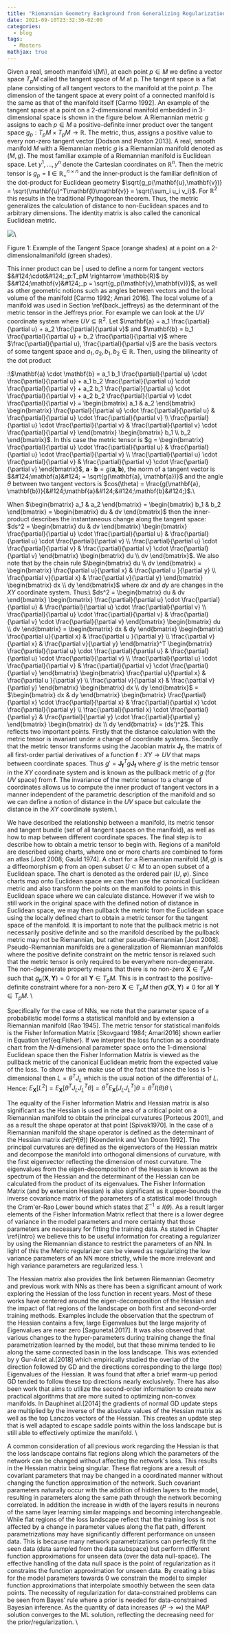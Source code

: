 ```yaml
---
title: "Riemannian Geometry Background from Generalizing Regularization of Neural Networks to Correlated Parameter Spaces"
date: 2021-09-10T23:32:30-02:00
categories:
  - blog
tags:
  - Masters
mathjax: true
---
```


Given a real, smooth manifold \\(M\\), at each point $p \in M$ we define a vector space $T_pM$ called the tangent space of $M$ at p. The tangent space is a flat plane consisting of all tangent vectors to the manifold at the point $p$. The dimension of the tangent space at every point of a connected manifold is the same as that of the manifold itself [Carmo 1992]. An example of the tangent space at a point on a 2-dimensional manifold embedded in 3-dimensional space is shown in the figure below. A Riemannian metric $g$ assigns to each $p \in M$ a positive-definite inner product over the tangent space $g_p: T_pM \times T_pM \rightarrow \mathbb{R}$. The metric, thus, assigns a positive value to every non-zero tangent vector  [Dodson  and  Poston  2013]. A real, smooth manifold $M$ with a Riemannian metric $g$ is a Riemannian manifold denoted as $(M,g)$. The most familiar example of a Riemannian manifold is Euclidean space. Let $y^1, ..., y^n$ denote the Cartesian coordinates on $\mathbb{R}^n$. Then the metric tensor is $g_p = \mathbf{I} \in \mathbb{R}_+^{n \times n}$ and the inner-product is the familiar definition of the dot-product for Euclidean geometry $\sqrt{g_p(\mathbf{u},\mathbf{v})} = \sqrt{\mathbf{u}^T\mathbf{I}\mathbf{v}} = \sqrt{\sum_i u_i v_i}$. For $\mathbb{R}^2$ this results in the traditional Pythagorean theorem. Thus, the metric generalizes the calculation of distance to non-Euclidean spaces and to arbitrary dimensions. The identity matrix is also called the canonical Euclidean metric. 

<a href="{{ site.baseurl }}/assets/images/tangent1.jpeg"><img src="{{ site.baseurl }}/assets/images/tangent1.jpeg"></a>\\

Figure 1:  Example of the Tangent Space (orange shades) at a point on a 2-dimensionalmanifold (green shades).

This inner product can be &#124; used to define a norm for tangent vectors $&#124;\cdot&#124;_p:T_pM \rightarrow \mathbb{R}$ by $&#124;\mathbf{v}&#124;_p = \sqrt{g_p(\mathbf{v},\mathbf{v})}$, as well as other geometric notions such as angles between vectors and the local volume of the manifold [Carmo 1992; Amari 2016]. The local volume of a manifold was used in Section \ref{back_jeffreys} as the determinant of the metric tensor in the Jeffreys prior. For example we can look at the $UV$ coordinate system where $UV \subseteq \mathbb{R}^2$. Let $\mathbf{a} = a_1 \frac{\partial}{\partial u} + a_2 \frac{\partial}{\partial v}$ and $\mathbf{b} = b_1 \frac{\partial}{\partial u} + b_2 \frac{\partial}{\partial v}$ where $\frac{\partial}{\partial u}, \frac{\partial}{\partial v}$ are the basis vectors of some tangent space and $a_1, a_2, b_1, b_2 \in \mathbb{R}$. Then, using the bilinearity of the dot product 

:\\$\mathbf{a} \cdot \mathbf{b} = a_1 b_1 \frac{\partial}{\partial u} \cdot \frac{\partial}{\partial u} + a_1 b_2 \frac{\partial}{\partial u} \cdot \frac{\partial}{\partial v} + a_2 b_1 \frac{\partial}{\partial u} \cdot \frac{\partial}{\partial v} + a_2 b_2 \frac{\partial}{\partial v} \cdot \frac{\partial}{\partial v} = \begin{bmatrix} a_1 & a_2 \end{bmatrix} \begin{bmatrix} \frac{\partial}{\partial u} \cdot \frac{\partial}{\partial u} & \frac{\partial}{\partial u} \cdot \frac{\partial}{\partial v} \\ \frac{\partial}{\partial u} \cdot \frac{\partial}{\partial v} & \frac{\partial}{\partial v} \cdot \frac{\partial}{\partial v} \end{bmatrix} \begin{bmatrix} b_1 \\ b_2 \end{bmatrix}$. In this case the metric tensor is $g = \begin{bmatrix} \frac{\partial}{\partial u} \cdot \frac{\partial}{\partial u} & \frac{\partial}{\partial u} \cdot \frac{\partial}{\partial v} \\ \frac{\partial}{\partial u} \cdot \frac{\partial}{\partial v} & \frac{\partial}{\partial v} \cdot \frac{\partial}{\partial v} \end{bmatrix}$, $\mathbf{a} \cdot \mathbf{b} = g(\mathbf{a}, \mathbf{b})$, the norm of a tangent vector is $&#124;\mathbf{a}&#124; = \sqrt{g(\mathbf{a}, \mathbf{a})}$ and the angle $\theta$ between two tangent vectors is $cos(\theta) = \frac{g(\mathbf{a}, \mathbf{b})}{&#124;\mathbf{a}&#124;&#124;\mathbf{b}&#124;}$.\\ 

When $\begin{bmatrix} a_1 & a_2 \end{bmatrix} = \begin{bmatrix} b_1 & b_2 \end{bmatrix} = \begin{bmatrix} du & dv \end{bmatrix}$ then the inner-product describes the instantaneous change along the tangent space: $ds^2 = \begin{bmatrix} du & dv \end{bmatrix} \begin{bmatrix} \frac{\partial}{\partial u} \cdot \frac{\partial}{\partial u} & \frac{\partial}{\partial u} \cdot \frac{\partial}{\partial v} \\ \frac{\partial}{\partial u} \cdot \frac{\partial}{\partial v} & \frac{\partial}{\partial v} \cdot \frac{\partial}{\partial v} \end{bmatrix} \begin{bmatrix} du \\ dv \end{bmatrix}$. We also note that by the chain rule $\begin{bmatrix} du \\ dv \end{bmatrix} = \begin{bmatrix} \frac{\partial u}{\partial x} & \frac{\partial u }{\partial y} \\ \frac{\partial v}{\partial x} & \frac{\partial v}{\partial y} \end{bmatrix} \begin{bmatrix} dx \\ dy \end{bmatrix}$ where $dx$ and $dy$ are changes in the $XY$ coordinate system. Thus:\\ $ds^2 = \begin{bmatrix} du & dv \end{bmatrix} \begin{bmatrix} \frac{\partial}{\partial u} \cdot \frac{\partial}{\partial u} & \frac{\partial}{\partial u} \cdot \frac{\partial}{\partial v} \\ \frac{\partial}{\partial u} \cdot \frac{\partial}{\partial v} & \frac{\partial}{\partial v} \cdot \frac{\partial}{\partial v} \end{bmatrix} \begin{bmatrix} du \\ dv \end{bmatrix} = \begin{bmatrix} dx & dy \end{bmatrix} \begin{bmatrix} \frac{\partial u}{\partial x} & \frac{\partial u }{\partial y} \\ \frac{\partial v}{\partial x} & \frac{\partial v}{\partial y} \end{bmatrix}^T \begin{bmatrix} \frac{\partial}{\partial u} \cdot \frac{\partial}{\partial u} & \frac{\partial}{\partial u} \cdot \frac{\partial}{\partial v} \\ \frac{\partial}{\partial u} \cdot \frac{\partial}{\partial v} & \frac{\partial}{\partial v} \cdot \frac{\partial}{\partial v} \end{bmatrix} \begin{bmatrix} \frac{\partial u}{\partial x} & \frac{\partial u }{\partial y} \\ \frac{\partial v}{\partial x} & \frac{\partial v}{\partial y} \end{bmatrix} \begin{bmatrix} dx \\ dy \end{bmatrix}$ = $\begin{bmatrix} dx & dy \end{bmatrix} \begin{bmatrix} \frac{\partial}{\partial x} \cdot \frac{\partial}{\partial x} & \frac{\partial}{\partial x} \cdot \frac{\partial}{\partial y} \\ \frac{\partial}{\partial x} \cdot \frac{\partial}{\partial y} & \frac{\partial}{\partial y} \cdot \frac{\partial}{\partial y} \end{bmatrix} \begin{bmatrix} dx \\ dy \end{bmatrix} = (ds')^2$. This reflects two important points. Firstly that the distance calculation with the metric tensor is invariant under a change of coordinate systems. Secondly that the metric tensor transforms using the Jacobian matrix $\mathbf{J_f}$, the matrix of all first-order partial derivatives of a function $\mathbf{f}: XY \rightarrow UV$ that maps between coordinate spaces. Thus $g' = \mathbf{J_f}^T g \mathbf{J_f}$ where $g'$ is the metric tensor in the $XY$ coordinate system and is known as the pullback metric of $g$ (for $UV$ space) from $\mathbf{f}$. The invariance of the metric tensor to a change of coordinates allows us to compute the inner product of tangent vectors in a manner independent of the parametric description of the manifold and so we can define a notion of distance in the $UV$ space but calculate the distance in the $XY$ coordinate system.\\

We have described the relationship between a manifold, its metric tensor and tangent bundle (set of all tangent spaces on the manifold), as well as how to map between different coordinate spaces. The final step is to describe how to obtain a metric tensor to begin with. Regions of a manifold are described using charts, where one or more charts are combined to form an atlas [Jost 2008; Gauld 1974]. A chart for a Riemannian manifold $(M,g)$ is a diffeomorphism $\varphi$ from an open subset $U \subset M$ to an open subset of a Euclidean space. The chart is denoted as the ordered pair $(U,\varphi)$. Since charts map onto Euclidean space we can then use the canonical Euclidean metric and also transform the points on the manifold to points in this Euclidean space where we can calculate distance. However if we wish to still work in the original space with the defined notion of distance in Euclidean space, we may then pullback the metric from the Euclidean space using the locally defined chart to obtain a  metric tensor for the tangent space of the manifold. It is important to note that the pullback metric is not necessarily positive definite and so the manifold described by the pullback metric may not be Riemannian, but rather pseudo-Riemannian [Jost 2008]. Pseudo-Riemannian manifolds are a generalization of Riemannian manifolds where the positive definite constraint on the metric tensor is relaxed such that the metric tensor is only required to be everywhere non-degenerate. The non-degenerate property means that there is no non-zero $\mathbf{X} \in T_pM$ such that $g_p(\mathbf{X},\mathbf{Y}) = 0$ for all $\mathbf{Y} \in T_pM$. This is in contrast to the positive-definite constraint where for a non-zero $\mathbf{X} \in T_pM$ then $g(\mathbf{X}, \mathbf{Y}) \neq 0$ for all $\mathbf{Y} \in T_pM$. \\

Specifically for the case of NNs, we note that the parameter space of a probabilistic model forms a statistical manifold and by extension a Riemannian manifold [Rao 1945]. The metric tensor for statistical manifolds is the Fisher Information Matrix [Skovgaard 1984; Amari2016] shown earlier in Equation \ref{eq:Fisher}. If we interpret the loss function as a coordinate chart from the $N$-dimensional parameter space onto the $1$-dimensional Euclidean space then the Fisher Information Matrix is viewed as the pullback metric of the canonical Euclidean metric from the expected value of the loss. To show this we make use of the fact that since the loss is 1-dimensional then $L = \theta^TJ_L$ which is the usual notion of the differential of $L$. Hence: $E_\mathbf{X}[L^2] = E_\mathbf{X}[\theta^TJ_LJ_L^T\theta] = \theta^TE_\mathbf{X}[J_LJ_L^T]\theta = \theta^TI(\theta)\theta$ \\

 The equality of the Fisher Information Matrix and Hessian matrix is also significant as the Hessian is used in the area of a critical point on a Riemannian manifold to obtain the principal curvatures [Porteous 2001], and as a result the shape operator at that point [Spivak1970]. In the case of a Riemannian manifold the shape operator is defined as the determinant of the Hessian matrix $det(H(\theta))$ [Koenderink and Van Doorn 1992]. The principal curvatures are defined as the eigenvectors of the Hessian matrix and decompose the manifold into orthogonal dimensions of curvature, with the first eigenvector reflecting the dimension of most curvature. The eigenvalues from the eigen-decomposition of the Hessian is known as the spectrum of the Hessian and the determinant of the Hessian can be calculated from the product of its eigenvalues. The Fisher Information Matrix (and by extension Hessian) is also significant as it upper-bounds the inverse covariance matrix of the parameters of a statistical model through the Cram\'er-Rao Lower bound which states that $\Sigma^{-1} \leqslant I(\theta)$. As a result larger elements of the Fisher Information Matrix reflect that there is a lower degree of variance in the model parameters and more certainty that those parameters are necessary for fitting the training data. As stated in Chapter \ref{Intro} we believe this to be useful information for creating a regularizer by using the Riemannian distance to restrict the parameters of an NN. In light of this the Metric regularizer can be viewed as regularizing the low variance parameters of an NN more strictly, while the more irrelevant and high variance parameters are regularized less. \\

The Hessian matrix also provides the link between Riemannian Geometry and previous work with NNs as there has been a significant amount of work exploring the Hessian of the loss function in recent years. Most of these works have centered around the eigen-decomposition of the Hessian and the impact of flat regions of the landscape on both first and second-order training methods. Examples include the observation that the spectrum of the Hessian contains a few, large Eigenvalues but the large majority of Eigenvalues are near zero [Sagunetal.2017]. It was also observed that various changes to the hyper-parameters during training change the final parametrization learned by the model, but that these minima tended to lie along the same connected basin in the loss landscape. This was extended by y  Gur-Ariet al.[2018] which empirically studied the overlap of the direction followed by GD and the directions corresponding to the large (top) Eigenvalues of the Hessian. It was found that after a brief warm-up period GD tended to follow these top directions nearly exclusively. There has also been work that aims to utilize the second-order information to create new practical algorithms that are more suited to optimizing non-convex manifolds. In  Dauphinet  al.[2014] the gradients of normal GD update steps are multiplied by the inverse of the absolute values of the Hessian matrix as well as the top Lanczos vectors of the Hessian. This creates an update step that is well adapted to escape saddle points within the loss landscape but is still able to effectively optimize the manifold. \\

A common consideration of all previous work regarding the Hessian is that the loss landscape contains flat regions along which the parameters of the network can be changed without affecting the network's loss. This results in the Hessian matrix being singular. These flat regions are a result of covariant parameters that may be changed in a coordinated manner without changing the function approximation of the network. Such covariant parameters naturally occur with the addition of hidden layers to the model, resulting in parameters along the same path through the network becoming correlated. In addition the increase in width of the layers results in neurons of the same layer learning similar mappings and becoming interchangeable. While flat regions of the loss landscape reflect that the training loss is not affected by a change in parameter values along the flat path, different parametrizations may have significantly different performance on unseen data. This is because many network parametrizations can perfectly fit the seen data (data sampled from the data subspace) but perform different function approximations for unseen data (over the data null-space). The effective handling of the data null space is the point of regularization as it constrains the function approximation for unseen data. By creating a bias for the model parameters towards $0$ we constrain the model to simpler function approximations that interpolate smoothly between the seen data points. The necessity of regularization for data-constrained problems can be seen from Bayes' rule where a prior is needed for data-constrained Bayesian inference. As the quantity of data increases ($P \rightarrow \infty$) the MAP solution converges to the ML solution, reflecting the decreasing need for the prior/regularization. \\
